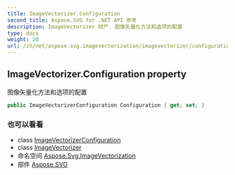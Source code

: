 ```yaml
---
title: ImageVectorizer.Configuration
second_title: Aspose.SVG for .NET API 参考
description: ImageVectorizer 财产. 图像矢量化方法和选项的配置
type: docs
weight: 20
url: /zh/net/aspose.svg.imagevectorization/imagevectorizer/configuration/
---
```

## ImageVectorizer.Configuration property

图像矢量化方法和选项的配置

```csharp
public ImageVectorizerConfiguration Configuration { get; set; }
```

### 也可以看看

* class [ImageVectorizerConfiguration](../../imagevectorizerconfiguration/)
* class [ImageVectorizer](../)
* 命名空间 [Aspose.Svg.ImageVectorization](../../imagevectorizer/)
* 部件 [Aspose.SVG](../../../)


